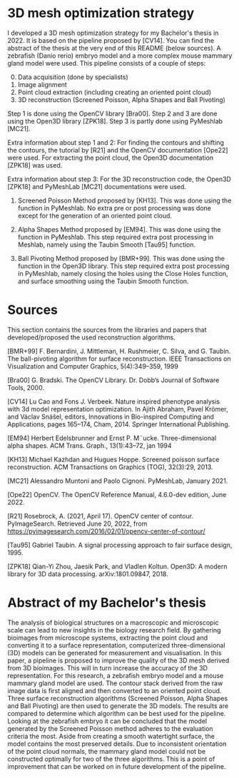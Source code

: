 # 3D mesh optimization strategy
I developed a 3D mesh optimization strategy for my Bachelor's thesis in 2022.
It is based on the pipeline proposed by [CV14].
You can find the abstract of the thesis at the very end of this README (below sources).
A zebrafish (Danio rerio) embryo model and a more complex mouse mammary gland model were used.
This pipeline consists of a couple of steps:

0. Data acquisition (done by specialists)
1. Image alignment
2. Point cloud extraction (including creating an oriented point cloud)
3. 3D reconstruction (Screened Poisson, Alpha Shapes and Ball Pivoting)

Step 1 is done using the OpenCV library [Bra00]. 
Step 2 and 3 are done using the Open3D library [ZPK18]. 
Step 3 is partly done using PyMeshlab [MC21]. 

Extra information about step 1 and 2:
For finding the contours and shifting the contours, the tutorial by [R21] and the OpenCV documentation [Ope22] were used.
For extracting the point cloud, the Open3D documentation [ZPK18] was used.

Extra information about step 3:
For the 3D reconstruction code, the Open3D [ZPK18] and PyMeshLab [MC21] documentations were used.

1. Screened Poisson
Method proposed by [KH13].
This was done using the function in PyMeshlab. 
No extra pre or post processing was done except 
for the generation of an oriented point cloud.

2. Alpha Shapes
Method proposed by [EM94].
This was done using the function in PyMeshlab.
This step required extra post processing in Meshlab,
namely using the Taubin Smooth [Tau95] function.

3. Ball Pivoting
Method proposed by [BMR+99].
This was done using the function in the Open3D library.
This step required extra post processing in PyMeshlab,
namely closing the holes using the Close Holes function,
and surface smoothing using the Taubin Smooth function.

# Sources
This section contains the sources from the libraries and
papers that developed/proposed the used reconstruction algorithms.


[BMR+99] F. Bernardini, J. Mittleman, H. Rushmeier, C. Silva, and G. Taubin. The ball-pivoting algorithm for surface reconstruction. IEEE Transactions on Visualization
and Computer Graphics, 5(4):349–359, 1999

[Bra00] G. Bradski. The OpenCV Library. Dr. Dobb’s Journal of Software Tools, 2000.

[CV14] Lu Cao and Fons J. Verbeek. Nature inspired phenotype analysis with 3d model representation optimization. In Ajith Abraham, Pavel Krömer, and Václav Snášel, editors, Innovations in Bio-inspired Computing and Applications, pages 165–174, Cham, 2014. Springer International Publishing.

[EM94] Herbert Edelsbrunner and Ernst P. M¨ucke. Three-dimensional alpha shapes. ACM
Trans. Graph., 13(1):43–72, jan 1994

[KH13] Michael Kazhdan and Hugues Hoppe. Screened poisson surface reconstruction. ACM Transactions on Graphics (TOG), 32(3):29, 2013.

[MC21] Alessandro Muntoni and Paolo Cignoni. PyMeshLab, January 2021.

[Ope22] OpenCV. The OpenCV Reference Manual, 4.6.0-dev edition, June 2022.

[R21] Rosebrock, A. (2021, April 17). OpenCV center of contour. PyImageSearch. Retrieved June 20, 2022, from https://pyimagesearch.com/2016/02/01/opencv-center-of-contour/

[Tau95] Gabriel Taubin. A signal processing approach to fair surface design, 1995.

[ZPK18] Qian-Yi Zhou, Jaesik Park, and Vladlen Koltun. Open3D: A modern library for 3D
data processing. arXiv:1801.09847, 2018.

# Abstract of my Bachelor's thesis
The analysis of biological structures on a macroscopic and microscopic scale can lead to new insights in the biology research field. By gathering bioimages from microscope systems, extracting the point cloud and converting it to a surface representation, computerized three-dimensional (3D) models can be generated for measurement and visualisation. 
In this paper, a pipeline is proposed to improve the quality of the 3D mesh derived from 3D bioimages. This will in turn increase the accuracy of the 3D representation. For this research, a zebrafish embryo model and a mouse mammary gland model are used. The contour stack derived from the raw image data is first aligned and then converted to an oriented point cloud. Three surface reconstruction algorithms (Screened Poisson, Alpha Shapes and Ball Pivoting) are then used to generate the 3D models. The results are compared to determine which algorithm can be best used for the pipeline. Looking at the zebrafish embryo it can be concluded that the model generated by the Screened Poisson method adheres to the evaluation criteria the most. Aside from creating a smooth watertight surface, the model contains the most preserved details. Due to inconsistent orientation of the point cloud normals, the mammary gland model could not be constructed optimally for two of the three algorithms. This is a point of improvement that can be worked on in future development of the pipeline.
